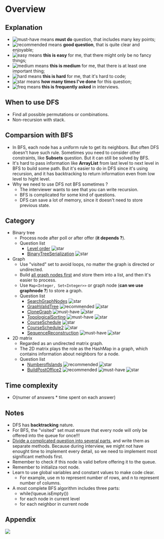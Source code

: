 # Overview

## Explanation

- ![must-have][must-have] means __must do__ question, that includes many key points;
- ![recommended][recommended] means __good question__, that is quite clear and enjoyable;
- ![easy][easy] means __this is easy__ for me, that there might only be no fancy things;
- ![medium][medium] means __this is medium__ for me, that there is at least one important thing;
- ![hard][hard] means __this is hard__ for me, that it's hard to code;
- ![star][star] means __how many times I've done__ for this question;
- ![freq][freq] means __this is frequently asked__ in interviews.

## When to use DFS

- Find all possible permutations or combinations.
- Non-recursion with stack.

## Comparsion with BFS

- In BFS, each node has a uniform rule to get its neighbors. But often DFS doesn't have such rule. Sometimes you need to consider other constraints, like __Subsets__ question. But it can still be solved by BFS.
- It's hard to pass information like __ArrayList__ from last level to next level in BFS to build some path. But it's easier to do in DFS since it's using recursion, and it has backtracking to return information even from low level to hight level.
- Why we need to use DFS not BFS sometimes ?
  - The interviewer wants to see that you can write recursion.
  - BFS is complicated for some kind of questions.
  - DFS can save a lot of memory, since it doesn't need to store previous state.

## Category

- Binary tree
  - Process node after poll or after offer (__it depends ?__).
  - Question list
    - [Level order](LevelOrderTraversal.md) ![star][star]
    - [BinaryTreeSerialization](BinaryTreeSerialization.md) ![star][star]
- Graph
  - Use "visited" set to avoid loops, no matter the graph is directed or undirected.
  - Build [all graph nodes first](CloneGraph.md) and store them into a list, and then it's easier to process.
  - Use `Map<Integer, Set<Integer>>` or graph node (__can we use graphnode ?__) to store a graph.
  - Question list
    - [SearchGraphNodes](SearchGraphNodes.md) ![star][star]
    - [GraphValidTree](GraphValidTree.md) ![recommended][recommended] ![star][star]
    - [CloneGraph](CloneGraph.md) ![must-have][must-have] ![star][star]
    - [TopologicalSorting](TopologicalSorting.md) ![must-have][must-have] ![star][star]
    - [CourseSchedule](CourseSchedule.md) ![star][star]
    - [CourseSchedule2](CourseSchedule2.md) ![star][star]
    - [SequenceReconstruction](SequenceReconstruction.md) ![must-have][must-have] ![star][star]
- 2D matrix
  - Regarded as an undirected matrix graph.
  - The 2D matrix plays the role as the HashMap in a graph, which contains information about neighbors for a node.
  - Question list
    - [NumberofIslands](NumberofIslands.md) ![recommended][recommended] ![star][star]
    - [BuildPostOffice2](BuildPostOffice2.md) ![recommended][recommended] ![must-have][must-have] ![star][star]

## Time complexity

- O(numer of answers * time spent on each answer)

## Notes

- DFS has __backtracking__ nature.
- For BFS, the "visited" set must ensure that every node will only be offered into the queue for once!!!
- [Divide a complicated question into several parts](CloneGraph.md), and write them as separate methods. Because during interview, we might not have enought time to implement every detail, so we need to implement most significant methods first.
- Remember to check if this node is valid before offering it to the queue.
- Remember to initializa root node.
- Learn to use global variables and constant values to make code clear.
  - For example, use m to represent number of rows, and n to represent number of columns.
- A most complete BFS algorithm includes three parts:
  - while(!queue.isEmpty())
  - for each node in current level
  - for each neighbor in current node

## Appendix

![](https://farm5.staticflickr.com/4187/34570613476_9a817f1255_o.jpg)

[must-have]: https://jaywcjlove.github.io/sb/ico/min-bibei.svg
[recommended]: https://jaywcjlove.github.io/sb/ico/min-tuijian.svg
[easy]: https://jaywcjlove.github.io/sb/ico/min-free.svg
[medium]: https://jaywcjlove.github.io/sb/ico/min-oss.svg
[hard]: https://jaywcjlove.github.io/sb/ico/min-hot.svg
[freq]: https://jaywcjlove.github.io/sb/ico/min-app-store.svg
[star]: https://jaywcjlove.github.io/sb/star/red.svg
[star0]: https://jaywcjlove.github.io/sb/star/red0.svg
[star1]: https://jaywcjlove.github.io/sb/star/red1.svg
[star2]: https://jaywcjlove.github.io/sb/star/red2.svg
[star3]: https://jaywcjlove.github.io/sb/star/red3.svg
[star4]: https://jaywcjlove.github.io/sb/star/red4.svg
[star5]: https://jaywcjlove.github.io/sb/star/red5.svg